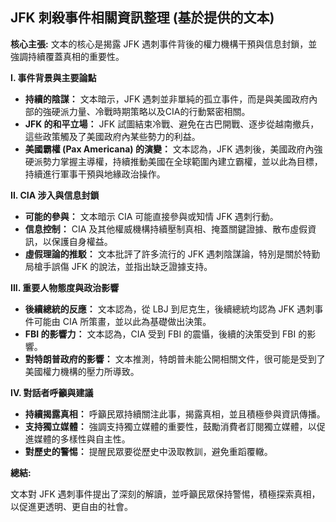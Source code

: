 ## JFK 刺殺事件相關資訊整理 (基於提供的文本)

**核心主張:** 文本的核心是揭露 JFK 遇刺事件背後的權力機構干預與信息封鎖，並強調持續覆蓋真相的重要性。

**I. 事件背景與主要論點**

*   **持續的陰謀：** 文本暗示，JFK 遇刺並非單純的孤立事件，而是與美國政府內部的強硬派力量、冷戰時期策略以及CIA的行動緊密相關。
*   **JFK 的和平立場：**  JFK 試圖結束冷戰、避免在古巴開戰、逐步從越南撤兵，這些政策觸及了美國政府內某些勢力的利益。
*   **美國霸權 (Pax Americana) 的演變：** 文本認為，JFK 遇刺後，美國政府內強硬派勢力掌握主導權，持續推動美國在全球範圍內建立霸權，並以此為目標，持續進行軍事干預與地緣政治操作。

**II. CIA 涉入與信息封鎖**

*   **可能的參與：** 文本暗示 CIA 可能直接參與或知情 JFK 遇刺行動。
*   **信息控制：** CIA 及其他權威機構持續壓制真相、掩蓋關鍵證據、散布虛假資訊，以保護自身權益。
*   **虛假理論的推駁：** 文本批評了許多流行的 JFK 遇刺陰謀論，特別是關於特勤局槍手誤傷 JFK 的說法，並指出缺乏證據支持。

**III. 重要人物態度與政治影響**

*   **後續總統的反應：** 文本認為，從 LBJ 到尼克生，後續總統均認為 JFK 遇刺事件可能由 CIA 所策畫，並以此為基礎做出決策。
*   **FBI 的影響力：** 文本認為，CIA 受到 FBI 的震懾，後續的決策受到 FBI 的影響。
*   **對特朗普政府的影響：** 文本推測，特朗普未能公開相關文件，很可能是受到了美國權力機構的壓力所導致。

**IV. 對話者呼籲與建議**

*   **持續揭露真相：** 呼籲民眾持續關注此事，揭露真相，並且積極參與資訊傳播。
*   **支持獨立媒體：** 強調支持獨立媒體的重要性，鼓勵消費者訂閱獨立媒體，以促進媒體的多樣性與自主性。
*   **對歷史的警惕：** 提醒民眾要從歷史中汲取教訓，避免重蹈覆轍。

**總結:**

文本對 JFK 遇刺事件提出了深刻的解讀，並呼籲民眾保持警惕，積極探索真相，以促進更透明、更自由的社會。